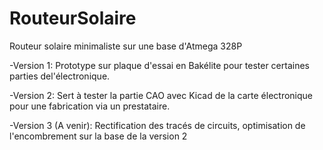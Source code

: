 # RouteurSolaire
Routeur solaire minimaliste sur une base d'Atmega 328P

-Version 1:   Prototype sur plaque d'essai en Bakélite pour tester certaines parties del'électronique.

-Version 2:   Sert à tester la partie CAO avec Kicad de la carte électronique pour une fabrication via un prestataire.


-Version 3 
 (A venir):   Rectification des tracés de circuits, optimisation de l'encombrement sur la base de la version 2

